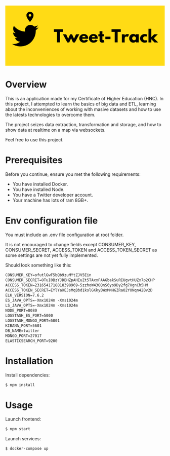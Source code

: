 <p align="center">
  <a href="http://www.youtube.com/watch?v=z7r2QJebAxo" target="_blank"><img src="./resources/header-logo.png"/></a>
</p>


Overview
========
This is an application made for my Certificate of Higher Education (HNC). In this project, I attempted to learn the basics of big data and ETL, learning about the inconveniences of working with masive datasets and how to use the latests technologies to overcome them.

The project seizes data extraction, transformation and storage, and how to show data at realtime on a map via websockets.

Feel free to use this project.


Prerequisites
============

Before you continue, ensure you met the following requirements:

 * You have installed Docker.
 * You have installed Node.
 * You have a Twitter developer account.
 * Your machine has lots of ram 8GB+.


Env configuration file
======================

You must include an .env file configuration at root folder.<br> 

It is not encouraged to change fields except CONSUMER_KEY, CONSUMER_SECRET, ACCESS_TOKEN and ACCESS_TOKEN_SECRET as some settings are not yet fully implemented.<br>

Should look something like this:

```
CONSUMER_KEY=ofutlGwF5bQb9zuMYtZJV5Ein
CONSUMER_SECRET=OTuI0BzYJDBHZpAHEuZt5TAxxFAAGbakSuRIUgvtHUZx7p2CHP
ACCESS_TOKEN=2316541718818398969-5zzhoW43OQnS6yo9Dy2fg7XgnCh5HM
ACCESS_TOKEN_SECRET=EYlYaXEJsMqBbd1kslGKkyBWxMNHGZRaO2YONqn42Bv2D
ELK_VERSION=7.6.2
ES_JAVA_OPTS=-Xmx1024m -Xms1024m
LS_JAVA_OPTS=-Xmx1024m -Xms1024m
NODE_PORT=8080
LOGSTASH_ES_PORT=5000
LOGSTASH_MONGO_PORT=5001
KIBANA_PORT=5601
DB_NAME=twitter
MONGO_PORT=27017
ELASTICSEARCH_PORT=9200
```

Installation
====================

Install dependencies:

```sh
$ npm install
```


Usage
=========

Launch frontend:

```sh
$ npm start
```

Launch services:

```sh
$ docker-compose up
```
